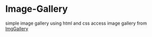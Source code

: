 # Image-Gallery
simple image gallery using html and css
access image gallery from [ImgGallery](https://1410Arpita.github.io/Image-Gallery)
